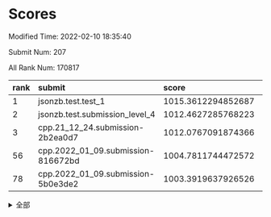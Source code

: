 # Scores

Modified Time: 2022-02-10 18:35:40

Submit Num: 207

All Rank Num: 170817

| rank |               submit               |       score        |       sigma        | pk_num |
| :--- | :--------------------------------- | :----------------- | :----------------- | :----- |
| 1    | jsonzb.test.test_1                 | 1015.3612294852687 | 0.8817479871093605 | 3296   |
| 2    | jsonzb.test.submission_level_4     | 1012.4627285768223 | 0.7918459409856344 | 3299   |
| 3    | cpp.21_12_24.submission-2b2ea0d7   | 1012.0767091874366 | 0.8058945790413877 | 3302   |
| 56   | cpp.2022_01_09.submission-816672bd | 1004.7811744472572 | 0.7115669275998171 | 3300   |
| 78   | cpp.2022_01_09.submission-5b0e3de2 | 1003.3919637926526 | 0.7318851581886064 | 3299   |


<details>
<summary>全部</summary>

| rank |                 submit                 |       score        |       sigma        | pk_num |
| :--- | :------------------------------------- | :----------------- | :----------------- | :----- |
| 1    | jsonzb.test.test_1                     | 1015.3612294852687 | 0.8817479871093605 | 3296   |
| 2    | jsonzb.test.submission_level_4         | 1012.4627285768223 | 0.7918459409856344 | 3299   |
| 3    | cpp.21_12_24.submission-2b2ea0d7       | 1012.0767091874366 | 0.8058945790413877 | 3302   |
| 4    | gobigger.level_3.submission_level_3_28 | 1011.4557315463346 | 0.7938238680227078 | 3299   |
| 5    | gobigger.level_3.submission_level_3_42 | 1011.3713367486147 | 0.752754765447795  | 3305   |
| 6    | gobigger.level_3.submission_level_3_12 | 1011.303675595722  | 0.7700581385660374 | 3300   |
| 7    | gobigger.level_3.submission_level_3_48 | 1011.2951480046386 | 0.7877600516646166 | 3301   |
| 8    | gobigger.level_3.submission_level_3_10 | 1011.2214440929579 | 0.7755772714478811 | 3305   |
| 9    | gobigger.level_3.submission_level_3_4  | 1011.0081266016938 | 0.745000450592778  | 3299   |
| 10   | gobigger.level_3.submission_level_3_7  | 1010.9659597047543 | 0.7668137154750441 | 3302   |
| 11   | gobigger.level_3.submission_level_3_46 | 1010.9357391801021 | 0.782782638149394  | 3299   |
| 12   | gobigger.level_3.submission_level_3_34 | 1010.8651242290098 | 0.7409291154852823 | 3305   |
| 13   | gobigger.level_3.submission_level_3_31 | 1010.71283237847   | 0.7546719120167275 | 3304   |
| 14   | gobigger.level_3.submission_level_3_43 | 1010.6492731144758 | 0.7506204834770074 | 3299   |
| 15   | gobigger.level_3.submission_level_3_45 | 1010.6131598937128 | 0.7463510340110497 | 3303   |
| 16   | gobigger.level_3.submission_level_3_8  | 1010.5631888908902 | 0.7713119595428913 | 3301   |
| 17   | gobigger.level_3.submission_level_3_1  | 1010.5483909740905 | 0.7682514246966472 | 3298   |
| 18   | gobigger.level_3.submission_level_3_22 | 1010.5287678361974 | 0.7319727336825507 | 3297   |
| 19   | gobigger.level_3.submission_level_3_23 | 1010.4248729004685 | 0.7700803514628523 | 3300   |
| 20   | gobigger.level_3.submission_level_3_11 | 1010.3815557580554 | 0.7587745317457101 | 3304   |
| 21   | gobigger.level_3.submission_level_3_6  | 1010.3303235127154 | 0.7493754827789052 | 3305   |
| 22   | gobigger.level_3.submission_level_3_27 | 1010.3062828616492 | 0.7706044417540541 | 3304   |
| 23   | gobigger.level_3.submission_level_3_36 | 1010.2462844161493 | 0.7671691563115117 | 3303   |
| 24   | gobigger.level_3.submission_level_3_26 | 1010.2143182811963 | 0.749364201491355  | 3304   |
| 25   | gobigger.level_3.submission_level_3_39 | 1010.19905275187   | 0.7511944341577836 | 3299   |
| 26   | gobigger.level_3.submission_level_3_9  | 1010.1919197506105 | 0.7689825443626778 | 3300   |
| 27   | gobigger.level_3.submission_level_3_13 | 1010.0873060139313 | 0.7489171283475569 | 3304   |
| 28   | gobigger.level_3.submission_level_3_41 | 1010.0135531936781 | 0.7761696983009574 | 3299   |
| 29   | gobigger.level_3.submission_level_3_47 | 1009.9571835878304 | 0.7689136692900704 | 3302   |
| 30   | gobigger.level_3.submission_level_3_29 | 1009.8516315778601 | 0.7544674755865758 | 3299   |
| 31   | gobigger.level_3.submission_level_3_0  | 1009.8148228887391 | 0.7390658528011539 | 3304   |
| 32   | gobigger.level_3.submission_level_3_40 | 1009.7757908807273 | 0.7649187553510663 | 3298   |
| 33   | gobigger.level_3.submission_level_3_20 | 1009.7476592628487 | 0.7526793777513852 | 3297   |
| 34   | gobigger.level_3.submission_level_3_5  | 1009.7242125290737 | 0.7657150742973101 | 3297   |
| 35   | gobigger.level_3.submission_level_3_19 | 1009.6923344661044 | 0.7677886988062208 | 3304   |
| 36   | gobigger.level_3.submission_level_3_37 | 1009.5908878122697 | 0.7409361162597514 | 3297   |
| 37   | gobigger.level_3.submission_level_3_44 | 1009.5730283243722 | 0.7437918780473137 | 3303   |
| 38   | gobigger.level_3.submission_level_3_38 | 1009.5162062045148 | 0.7379537160071137 | 3302   |
| 39   | gobigger.level_3.submission_level_3_17 | 1009.4709286474192 | 0.7534628689952786 | 3302   |
| 40   | gobigger.level_3.submission_level_3_18 | 1009.4689817748958 | 0.7495614274622183 | 3300   |
| 41   | gobigger.level_3.submission_level_3_25 | 1009.4450292627886 | 0.7610731356498103 | 3302   |
| 42   | gobigger.level_3.submission_level_3_30 | 1009.1608547954716 | 0.7441841762028213 | 3300   |
| 43   | gobigger.level_3.submission_level_3_24 | 1009.1169950144284 | 0.7227319220814584 | 3306   |
| 44   | gobigger.level_3.submission_level_3_35 | 1008.9645755251288 | 0.7506454069580799 | 3300   |
| 45   | gobigger.level_3.submission_level_3_16 | 1008.9611045670623 | 0.7538996659474158 | 3302   |
| 46   | gobigger.level_3.submission_level_3_49 | 1008.9263688115968 | 0.738259352496273  | 3301   |
| 47   | gobigger.level_3.submission_level_3_15 | 1008.6479710988654 | 0.7477711325144013 | 3300   |
| 48   | gobigger.level_3.submission_level_3_33 | 1008.5489885552304 | 0.7473775432084833 | 3304   |
| 49   | gobigger.level_3.submission_level_3_14 | 1008.5398676930088 | 0.7424913099873637 | 3300   |
| 50   | gobigger.level_3.submission_level_3_2  | 1008.5011269078699 | 0.74406863673021   | 3301   |
| 51   | gobigger.level_3.submission_level_3_21 | 1008.2943799454534 | 0.7391895207051086 | 3300   |
| 52   | gobigger.level_3.submission_level_3_3  | 1008.2010951169176 | 0.7352616148228417 | 3303   |
| 53   | gobigger.level_3.submission_level_3_32 | 1007.9898418486172 | 0.7417780960302806 | 3300   |
| 54   | gobigger.level_1.submission_level_1_48 | 1005.0034402811236 | 0.7196665720441041 | 3303   |
| 55   | gobigger.level_1.submission_level_1_21 | 1004.9099461912142 | 0.7169794725510416 | 3305   |
| 56   | cpp.2022_01_09.submission-816672bd     | 1004.7811744472572 | 0.7115669275998171 | 3300   |
| 57   | gobigger.level_1.submission_level_1_15 | 1004.7209081716409 | 0.7193666632785516 | 3302   |
| 58   | gobigger.level_1.submission_level_1_6  | 1004.6531911810447 | 0.7150467778771117 | 3300   |
| 59   | gobigger.level_1.submission_level_1_13 | 1004.5513064655852 | 0.7048007701489946 | 3298   |
| 60   | gobigger.level_1.submission_level_1_10 | 1004.4154774741983 | 0.7336790406546732 | 3303   |
| 61   | gobigger.level_1.submission_level_1_31 | 1004.2822136794874 | 0.7215802186768819 | 3304   |
| 62   | gobigger.level_1.submission_level_1_20 | 1004.0911602106496 | 0.7161653741592761 | 3303   |
| 63   | gobigger.level_1.submission_level_1_4  | 1004.0674043127979 | 0.7220469471707498 | 3301   |
| 64   | gobigger.level_1.submission_level_1_1  | 1004.0385166527544 | 0.718832678604714  | 3303   |
| 65   | gobigger.level_1.submission_level_1_30 | 1003.9917766091696 | 0.70818771477377   | 3299   |
| 66   | gobigger.level_1.submission_level_1_19 | 1003.9626860315174 | 0.7173976701145827 | 3299   |
| 67   | gobigger.level_1.submission_level_1_11 | 1003.9264102806951 | 0.7174680639652172 | 3295   |
| 68   | gobigger.level_1.submission_level_1_41 | 1003.8600157218798 | 0.7163277905480122 | 3302   |
| 69   | gobigger.level_1.submission_level_1_33 | 1003.8467699501279 | 0.7223109580314555 | 3304   |
| 70   | gobigger.level_1.submission_level_1_0  | 1003.7578266605623 | 0.7166596527768585 | 3301   |
| 71   | gobigger.level_1.submission_level_1_17 | 1003.7268129896554 | 0.7301255527742787 | 3302   |
| 72   | gobigger.level_1.submission_level_1_28 | 1003.6704578922579 | 0.7302258470686301 | 3303   |
| 73   | gobigger.level_1.submission_level_1_32 | 1003.6517922126534 | 0.7141288949722595 | 3297   |
| 74   | gobigger.level_1.submission_level_1_34 | 1003.6098232655054 | 0.7324596506261578 | 3299   |
| 75   | gobigger.level_1.submission_level_1_44 | 1003.4855761333768 | 0.7207318529895397 | 3301   |
| 76   | gobigger.level_1.submission_level_1_39 | 1003.4596853896029 | 0.715667265527956  | 3302   |
| 77   | gobigger.level_1.submission_level_1_37 | 1003.4040470506457 | 0.7166424198158509 | 3303   |
| 78   | cpp.2022_01_09.submission-5b0e3de2     | 1003.3919637926526 | 0.7318851581886064 | 3299   |
| 79   | gobigger.level_1.submission_level_1_16 | 1003.3521089794071 | 0.7144142715055557 | 3305   |
| 80   | gobigger.level_1.submission_level_1_35 | 1003.3293582352838 | 0.7177096867052065 | 3304   |
| 81   | gobigger.level_1.submission_level_1_8  | 1003.2786738747335 | 0.7246817831253982 | 3305   |
| 82   | gobigger.level_1.submission_level_1_29 | 1003.2430742788272 | 0.7225035284089335 | 3303   |
| 83   | gobigger.level_1.submission_level_1_18 | 1003.1484143052875 | 0.7137105841375363 | 3300   |
| 84   | gobigger.level_1.submission_level_1_43 | 1003.1443887984519 | 0.7109864874428369 | 3300   |
| 85   | gobigger.level_1.submission_level_1_25 | 1003.1414965089581 | 0.7131471511357291 | 3293   |
| 86   | gobigger.level_1.submission_level_1_7  | 1003.1326000710046 | 0.7065374579893867 | 3300   |
| 87   | gobigger.level_1.submission_level_1_5  | 1003.1091864542198 | 0.7248528680626134 | 3297   |
| 88   | gobigger.level_1.submission_level_1_22 | 1002.9253710451661 | 0.7048372823897251 | 3300   |
| 89   | gobigger.level_1.submission_level_1_9  | 1002.8976352915183 | 0.718821421524875  | 3301   |
| 90   | gobigger.level_1.submission_level_1_36 | 1002.8773950535493 | 0.7005853726599746 | 3299   |
| 91   | gobigger.level_1.submission_level_1_26 | 1002.8655708703054 | 0.7199366164845395 | 3305   |
| 92   | gobigger.level_1.submission_level_1_14 | 1002.857942520974  | 0.7174752545782789 | 3298   |
| 93   | gobigger.level_1.submission_level_1_27 | 1002.837135529569  | 0.7226646248084548 | 3299   |
| 94   | gobigger.level_1.submission_level_1_46 | 1002.7997078713687 | 0.7116510811687142 | 3300   |
| 95   | gobigger.level_1.submission_level_1_38 | 1002.7754414784521 | 0.7067374028765159 | 3300   |
| 96   | gobigger.level_1.submission_level_1_23 | 1002.7581382601713 | 0.7152989589403008 | 3307   |
| 97   | gobigger.level_1.submission_level_1_47 | 1002.7118455699422 | 0.7029708597201545 | 3302   |
| 98   | gobigger.level_1.submission_level_1_49 | 1002.5648324160695 | 0.7151758082920705 | 3300   |
| 99   | gobigger.level_1.submission_level_1_40 | 1002.5271104872564 | 0.7268174963078851 | 3299   |
| 100  | gobigger.level_1.submission_level_1_45 | 1002.3660542221455 | 0.716152888061177  | 3299   |
| 101  | gobigger.level_1.submission_level_1_24 | 1002.0347722669395 | 0.71494208881532   | 3296   |
| 102  | gobigger.level_1.submission_level_1_12 | 1001.9894425528505 | 0.719455089219433  | 3298   |
| 103  | gobigger.level_1.submission_level_1_2  | 1001.7733946470541 | 0.7103830874218359 | 3303   |
| 104  | gobigger.level_1.submission_level_1_3  | 1001.7406280792279 | 0.7107451628114572 | 3298   |
| 105  | gobigger.level_1.submission_level_1_42 | 1001.5294898061987 | 0.7166125896460808 | 3302   |
| 106  | gobigger.random.submission_random_16   | 997.171804818784   | 0.7131563420724584 | 3296   |
| 107  | gobigger.random.submission_random_28   | 997.0872984982351  | 0.7047235117822093 | 3306   |
| 108  | gobigger.random.submission_random_48   | 997.0527631540283  | 0.7192145875347584 | 3299   |
| 109  | gobigger.random.submission_random_34   | 996.8740433958989  | 0.7068031914066079 | 3301   |
| 110  | gobigger.random.submission_random_38   | 996.7624993408807  | 0.7096211239065038 | 3303   |
| 111  | gobigger.random.submission_random_14   | 996.7403074589314  | 0.7106791673937949 | 3302   |
| 112  | gobigger.random.submission_random_29   | 996.6455344362788  | 0.7131703124241996 | 3299   |
| 113  | gobigger.random.submission_random_36   | 996.5905359132933  | 0.7019821783781701 | 3299   |
| 114  | gobigger.random.submission_random_21   | 996.4491100530688  | 0.6989462551510587 | 3306   |
| 115  | gobigger.random.submission_random_24   | 996.4086863653399  | 0.7164131177466355 | 3304   |
| 116  | gobigger.random.submission_random_17   | 996.3309798079553  | 0.7122092481149194 | 3301   |
| 117  | gobigger.random.submission_random_0    | 996.3198029507396  | 0.7143625155313509 | 3300   |
| 118  | gobigger.random.submission_random_6    | 996.2663761246157  | 0.705741394727643  | 3300   |
| 119  | gobigger.random.submission_random_27   | 996.2039797524563  | 0.7049769774450678 | 3299   |
| 120  | gobigger.random.submission_random_11   | 996.1225694863715  | 0.7042388471916395 | 3299   |
| 121  | gobigger.random.submission_random_2    | 996.1155622491151  | 0.7075485187252017 | 3299   |
| 122  | gobigger.random.submission_random_23   | 996.0998484656974  | 0.709902540162566  | 3302   |
| 123  | gobigger.random.submission_random_1    | 996.0414476766578  | 0.7042611197470142 | 3296   |
| 124  | gobigger.random.submission_random_20   | 996.0019215034674  | 0.7065631638474248 | 3302   |
| 125  | gobigger.random.submission_random_7    | 995.9781134766316  | 0.7055439658032829 | 3301   |
| 126  | gobigger.random.submission_random_45   | 995.958720455052   | 0.7017487128432907 | 3303   |
| 127  | gobigger.random.submission_random_47   | 995.9219690878638  | 0.7196226438378122 | 3299   |
| 128  | gobigger.random.submission_random_46   | 995.9153350618718  | 0.7238688835514878 | 3304   |
| 129  | gobigger.random.submission_random_22   | 995.8277032456838  | 0.7206368625983913 | 3301   |
| 130  | gobigger.random.submission_random_33   | 995.8132974484197  | 0.7147414167718914 | 3295   |
| 131  | gobigger.random.submission_random_39   | 995.8028888195271  | 0.7019919636513239 | 3300   |
| 132  | gobigger.random.submission_random_43   | 995.7053754838807  | 0.7007727145286525 | 3299   |
| 133  | gobigger.random.submission_random_4    | 995.6251758890768  | 0.7110331296097047 | 3305   |
| 134  | gobigger.random.submission_random_26   | 995.6194809602351  | 0.7093186079158803 | 3304   |
| 135  | gobigger.random.submission_random_40   | 995.6062905762268  | 0.7140487420289284 | 3301   |
| 136  | gobigger.random.submission_random_30   | 995.5547718112815  | 0.7121358896382202 | 3299   |
| 137  | gobigger.random.submission_random_3    | 995.5251155501312  | 0.7077809377709562 | 3300   |
| 138  | gobigger.random.submission_random_32   | 995.5023850012194  | 0.713568468041875  | 3298   |
| 139  | gobigger.random.submission_random_37   | 995.4968027795416  | 0.7098772420463215 | 3301   |
| 140  | gobigger.random.submission_random_19   | 995.4647013561081  | 0.7129567907398819 | 3302   |
| 141  | gobigger.random.submission_random_49   | 995.4085698492083  | 0.7285724818490568 | 3299   |
| 142  | gobigger.random.submission_random_5    | 995.3563665133337  | 0.7094391509236695 | 3297   |
| 143  | gobigger.random.submission_random_10   | 995.3057899816989  | 0.7174439534978073 | 3302   |
| 144  | gobigger.random.submission_random_25   | 995.2779750214917  | 0.7259601076626104 | 3304   |
| 145  | gobigger.random.submission_random_42   | 995.2392766205099  | 0.7205848839646104 | 3304   |
| 146  | gobigger.random.submission_random_44   | 995.2037802641322  | 0.708731088419676  | 3301   |
| 147  | gobigger.random.submission_random_13   | 995.1418929624825  | 0.7146356943157921 | 3306   |
| 148  | gobigger.random.submission_random_15   | 995.035618673285   | 0.7084386612167072 | 3302   |
| 149  | gobigger.random.submission_random_9    | 994.9854219139905  | 0.715851141200593  | 3304   |
| 150  | gobigger.random.submission_random_35   | 994.931616853982   | 0.7099406963866243 | 3297   |
| 151  | gobigger.random.submission_random_18   | 994.921218550926   | 0.726743451110093  | 3297   |
| 152  | gobigger.random.submission_random_31   | 994.9153457933529  | 0.7058632472062603 | 3301   |
| 153  | gobigger.random.submission_random_12   | 994.8663253272638  | 0.7132897919972265 | 3304   |
| 154  | gobigger.random.submission_random_8    | 994.5419628929351  | 0.7252550445201523 | 3302   |
| 155  | gobigger.random.submission_random_41   | 994.534500997271   | 0.725765418655662  | 3300   |
| 156  | gobigger.level_2.submission_level_2_2  | 993.4442050397665  | 0.7353496973421356 | 3297   |
| 157  | gobigger.level_2.submission_level_2_43 | 993.3960878408675  | 0.7332195515679393 | 3298   |
| 158  | gobigger.level_2.submission_level_2_29 | 993.3452123711472  | 0.727969515700193  | 3302   |
| 159  | gobigger.level_2.submission_level_2_12 | 993.1938158759207  | 0.7160582102198382 | 3303   |
| 160  | gobigger.level_2.submission_level_2_23 | 993.107792316933   | 0.7403791673844601 | 3297   |
| 161  | gobigger.level_2.submission_level_2_18 | 993.0905105687732  | 0.7386119693518338 | 3300   |
| 162  | gobigger.level_2.submission_level_2_7  | 993.0660464272064  | 0.7291157265200868 | 3307   |
| 163  | gobigger.level_2.submission_level_2_30 | 993.0053154424427  | 0.7273175509145369 | 3300   |
| 164  | gobigger.level_2.submission_level_2_38 | 992.9621338656573  | 0.7216288416288604 | 3298   |
| 165  | gobigger.level_2.submission_level_2_14 | 992.8958812184748  | 0.7486533818419489 | 3301   |
| 166  | gobigger.level_2.submission_level_2_8  | 992.890016519797   | 0.7443245696399157 | 3299   |
| 167  | gobigger.level_2.submission_level_2_6  | 992.8653917013571  | 0.7414609983299496 | 3304   |
| 168  | gobigger.level_2.submission_level_2_17 | 992.8092519335581  | 0.7525078247934212 | 3298   |
| 169  | gobigger.level_2.submission_level_2_46 | 992.7342799868522  | 0.7497559574760528 | 3295   |
| 170  | gobigger.level_2.submission_level_2_34 | 992.6978347969018  | 0.7316576643613538 | 3305   |
| 171  | gobigger.level_2.submission_level_2_15 | 992.6032283858863  | 0.747793110673377  | 3300   |
| 172  | gobigger.level_2.submission_level_2_39 | 992.5828090755502  | 0.7479891706187546 | 3300   |
| 173  | gobigger.level_2.submission_level_2_26 | 992.5310199190083  | 0.7334704416757439 | 3303   |
| 174  | gobigger.level_2.submission_level_2_35 | 992.5218709353421  | 0.7344153194225578 | 3299   |
| 175  | gobigger.level_2.submission_level_2_3  | 992.4933424274625  | 0.7294239637877401 | 3302   |
| 176  | gobigger.level_2.submission_level_2_45 | 992.4879622483185  | 0.7402653268995792 | 3301   |
| 177  | gobigger.level_2.submission_level_2_19 | 992.4521627162605  | 0.7475555380825228 | 3300   |
| 178  | gobigger.level_2.submission_level_2_27 | 992.4230665132644  | 0.7418582933388493 | 3300   |
| 179  | gobigger.level_2.submission_level_2_1  | 992.3080608884521  | 0.7211233193872935 | 3303   |
| 180  | gobigger.level_2.submission_level_2_0  | 992.2664062240153  | 0.7329655700555802 | 3302   |
| 181  | gobigger.level_2.submission_level_2_44 | 992.2489960705086  | 0.7478954677818456 | 3298   |
| 182  | gobigger.level_2.submission_level_2_48 | 992.2396559005813  | 0.7410580950048149 | 3304   |
| 183  | gobigger.level_2.submission_level_2_4  | 992.2266361079379  | 0.7613849592714382 | 3299   |
| 184  | gobigger.level_2.submission_level_2_22 | 992.1079838403826  | 0.7507474749276362 | 3299   |
| 185  | gobigger.level_2.submission_level_2_49 | 992.0784984994636  | 0.7428775897152616 | 3298   |
| 186  | gobigger.level_2.submission_level_2_11 | 992.048355434833   | 0.7480897284702769 | 3304   |
| 187  | gobigger.level_2.submission_level_2_37 | 992.0268137416059  | 0.7382039890339961 | 3296   |
| 188  | gobigger.level_2.submission_level_2_5  | 991.9593925392572  | 0.7466324150256096 | 3303   |
| 189  | gobigger.level_2.submission_level_2_20 | 991.7760278723657  | 0.7545405487332152 | 3296   |
| 190  | gobigger.level_2.submission_level_2_21 | 991.7131149011469  | 0.746768679907411  | 3296   |
| 191  | gobigger.level_2.submission_level_2_28 | 991.6614670776937  | 0.7357463723786403 | 3299   |
| 192  | gobigger.level_2.submission_level_2_16 | 991.4763722455023  | 0.7555653425587415 | 3306   |
| 193  | gobigger.level_2.submission_level_2_41 | 991.3065926245653  | 0.7603713868533226 | 3295   |
| 194  | gobigger.level_2.submission_level_2_31 | 991.3030409431165  | 0.7460261465210427 | 3304   |
| 195  | gobigger.level_2.submission_level_2_32 | 991.2456170397852  | 0.7561568418706102 | 3305   |
| 196  | gobigger.level_2.submission_level_2_24 | 991.1525159078918  | 0.7280438283319423 | 3302   |
| 197  | gobigger.level_2.submission_level_2_33 | 991.0942128534562  | 0.7511231348401658 | 3301   |
| 198  | gobigger.level_2.submission_level_2_9  | 991.0825788105533  | 0.7522708694387201 | 3306   |
| 199  | gobigger.level_2.submission_level_2_13 | 991.0331475562821  | 0.7604297009041813 | 3299   |
| 200  | gobigger.level_2.submission_level_2_10 | 991.0229569968574  | 0.7567608440353626 | 3300   |
| 201  | gobigger.level_2.submission_level_2_42 | 990.9564932396268  | 0.7539610805426415 | 3302   |
| 202  | gobigger.level_2.submission_level_2_40 | 990.9260882571217  | 0.7460883790415109 | 3296   |
| 203  | gobigger.level_2.submission_level_2_25 | 990.6594474503746  | 0.7281024747663866 | 3303   |
| 204  | gobigger.level_2.submission_level_2_47 | 990.4031724253839  | 0.7505062717405219 | 3301   |
| 205  | gobigger.level_2.submission_level_2_36 | 990.1072935274258  | 0.7595683805433281 | 3296   |
| 206  | gobigger.none.submission_none_1        | 978.2605213742518  | 1.237663104873424  | 3298   |
| 207  | gobigger.none.submission_none_0        | 977.7660309088137  | 1.2648963417113654 | 3305   |

</details>